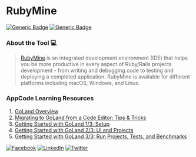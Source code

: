 # RubyMine
[![Generic Badge](https://img.shields.io/badge/JetBrains_Tools-critical.svg)](https://www.jetbrains.com)
[![Generic Badge](https://img.shields.io/badge/CodeOps.Tech-critical.svg)](https://codeops.tech)

### About the Tool 💻

>  [RubyMine](https://www.jetbrains.com/ruby/) is an integrated development environment (IDE) that helps you be more productive in every aspect of Ruby/Rails projects development - from writing and debugging code to testing and deploying a completed application. RubyMine is available for different platforms including macOS, Windows, and Linux.

### AppCode Learning Resources
1. [GoLand Overview](https://www.youtube.com/watch?v=DlF6EJurb88&list=PLQ176FUIyIUaXlyMXddbZ7TOdW2Yns4yV&index=3&t=1s)
2. [Migrating to GoLand from a Code Editor: Tips & Tricks](https://www.youtube.com/watch?v=GDHET-k4zz4&list=PLQ176FUIyIUaXlyMXddbZ7TOdW2Yns4yV&index=5)
3. [Getting Started with GoLand 1/3: Setup](https://www.youtube.com/watch?v=AufkDPEI2qA&list=PLQ176FUIyIUaXlyMXddbZ7TOdW2Yns4yV&index=6)
4. [Getting Started with GoLand 2/3: UI and Projects](https://www.youtube.com/watch?v=VI0UiI0FKss&list=PLQ176FUIyIUaXlyMXddbZ7TOdW2Yns4yV&index=7)
4. [Getting Started with GoLand 3/3: Run Projects, Tests, and Benchmarks](https://www.youtube.com/watch?v=h-GWnAyKr_Y&list=PLQ176FUIyIUaXlyMXddbZ7TOdW2Yns4yV&index=8)




[![Facebook](https://img.shields.io/static/v1.svg?label=connect&message=@CodeOpsTech&color=grey&logo=facebook&style=flat&logoColor=white&colorA=critical)](https://www.facebook.com/CodeOpsTech)
[![LinkedIn](https://img.shields.io/static/v1.svg?label=connect&message=@CodeOpsTech&color=grey&logo=linkedin&style=flat&logoColor=white&colorA=critical)](https://www.linkedin.com/company/codeops-technologies/)
[![Twitter](https://img.shields.io/static/v1.svg?label=connect&message=@CodeOpsTech&color=grey&logo=twitter&style=flat&logoColor=white&colorA=critical)](https://twitter.com/CodeOpsTech)
